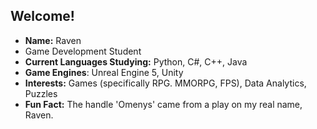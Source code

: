 ## Welcome! ##
+ **Name:** Raven
+ Game Development Student
+ **Current Languages Studying:** Python, C#, C++, Java
+ **Game Engines**: Unreal Engine 5, Unity
+ **Interests:** Games (specifically RPG. MMORPG, FPS), Data Analytics, Puzzles
+ **Fun Fact:** The handle 'Omenys' came from a play on my real name, Raven.
